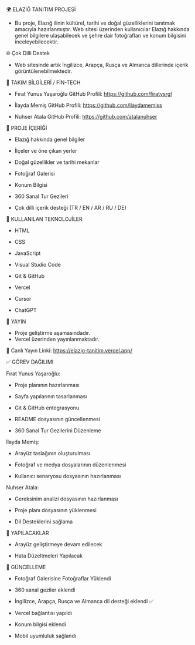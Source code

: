 🌍 ELAZIĞ TANITIM PROJESİ

+ Bu proje, Elazığ ilinin kültürel, tarihi ve doğal güzelliklerini tanıtmak amacıyla hazırlanmıştır. Web sitesi üzerinden kullanıcılar Elazığ hakkında genel bilgilere ulaşabilecek ve şehre dair fotoğrafları ve konum bilgisini inceleyebilecektir.

🌐 Çok Dilli Destek

+ Web sitesinde artık İngilizce, Arapça, Rusça ve Almanca dillerinde içerik görüntülenebilmektedir.

👥 TAKIM BİLGİLERİ / FİN-TECH

+ Fırat Yunus Yaşaroğlu
  GitHub Profili: https://github.com/firatysrgl

+ İlayda Memiş
  GitHub Profili: https://github.com/ilaydamemiss

+ Nuhser Atala
  GitHub Profili: https://github.com/atalanuhser

📁  PROJE İÇERİĞİ

+ Elazığ hakkında genel bilgiler

+ İlçeler ve öne çıkan yerler

+ Doğal güzellikler ve tarihi mekanlar

+ Fotoğraf Galerisi

+ Konum Bilgisi

+ 360 Sanal Tur Gezileri

+ Çok dilli içerik desteği (TR / EN / AR / RU / DE)

🔧 KULLANILAN TEKNOLOJİLER

+ HTML

+ CSS

+ JavaScript

+ Visual Studio Code

+ Git & GitHub

+ Vercel

+ Cursor

+ ChatGPT

🚀 YAYIN

+ Proje geliştirme aşamasındadır.
+ Vercel üzerinden yayınlanmaktadır.

🔗 Canlı Yayın Linki: https://elazig-tanitim.vercel.app/

✅ GÖREV DAĞILIMI 

Fırat Yunus Yaşaroğlu:

+ Proje planının hazırlanması

+ Sayfa yapılarının tasarlanması

+ Git & GitHub entegrasyonu

+ README dosyasının güncellenmesi

+ 360 Sanal Tur Gezilerini Düzenleme 

İlayda Memiş:

+ Arayüz taslağının oluşturulması

+ Fotoğraf ve medya dosyalarının düzenlenmesi

+ Kullanıcı senaryosu dosyasının hazırlanması

Nuhser Atala:

+ Gereksinim analizi dosyasının hazırlanması

+ Proje planı dosyasının yüklenmesi 

+ Dil Desteklerini sağlama 

🔨 YAPILACAKLAR

+ Arayüz geliştirmeye devam edilecek

+ Hata Düzeltmeleri Yapılacak

📅 GÜNCELLEME

+ Fotoğraf Galerisine Fotoğraflar Yüklendi

+ 360 sanal geziler eklendi

+ İngilizce, Arapça, Rusça ve Almanca dil desteği eklendi ✅

+ Vercel bağlantısı yapıldı

+ Konum bilgisi eklendi

+ Mobil uyumluluk sağlandı


